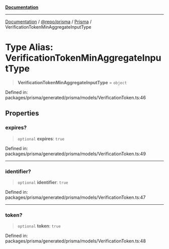[**Documentation**](../../../../../README.md)

***

[Documentation](../../../../../README.md) / [@repo/prisma](../../../README.md) / [Prisma](../README.md) / VerificationTokenMinAggregateInputType

# Type Alias: VerificationTokenMinAggregateInputType

> **VerificationTokenMinAggregateInputType** = `object`

Defined in: packages/prisma/generated/prisma/models/VerificationToken.ts:46

## Properties

### expires?

> `optional` **expires**: `true`

Defined in: packages/prisma/generated/prisma/models/VerificationToken.ts:49

***

### identifier?

> `optional` **identifier**: `true`

Defined in: packages/prisma/generated/prisma/models/VerificationToken.ts:47

***

### token?

> `optional` **token**: `true`

Defined in: packages/prisma/generated/prisma/models/VerificationToken.ts:48
